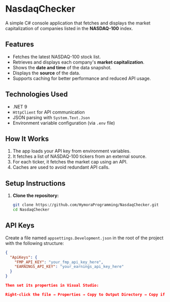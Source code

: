 ﻿# NasdaqChecker

A simple C# console application that fetches and displays the market capitalization of companies listed in the **NASDAQ-100** index.

## Features

- Fetches the latest NASDAQ-100 stock list.
- Retrieves and displays each company's **market capitalization**.
- Shows the **date and time** of the data snapshot.
- Displays the **source** of the data.
- Supports caching for better performance and reduced API usage.

## Technologies Used

- .NET 9
- `HttpClient` for API communication
- JSON parsing with `System.Text.Json`
- Environment variable configuration (via `.env` file)

## How It Works

1. The app loads your API key from environment variables.
2. It fetches a list of NASDAQ-100 tickers from an external source.
3. For each ticker, it fetches the market cap using an API.
4. Caches are used to avoid redundant API calls.

## Setup Instructions

1. **Clone the repository:**

   ```bash
   git clone https://github.com/HymoraProgramming/NasdaqChecker.git
   cd NasdaqChecker

## API Keys

Create a file named `appsettings.Development.json` in the root of the project with the following structure:

```json
{
  "ApiKeys": {
    "FMP_API_KEY": "your_fmp_api_key_here",
    "EARNINGS_API_KEY": "your_earnings_api_key_here"
  }
}

Then set its properties in Visual Studio:

Right-click the file → Properties → Copy to Output Directory → Copy if newer

